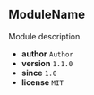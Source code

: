 ## ModuleName

Module description.

* **author** `Author`
* **version** `1.1.0`
* **since** `1.0`
* **license** `MIT`

